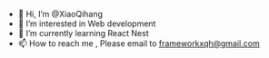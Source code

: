 - 👋 Hi, I’m @XiaoQihang
- 👀 I’m interested in Web development
- 🌱 I’m currently learning React Nest
- 📫 How to reach me , Please email to frameworkxqh@gmail.com
